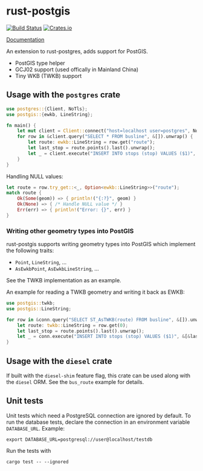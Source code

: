 rust-postgis
============

[![Build Status](https://travis-ci.org/andelf/rust-postgis.svg?branch=master)](https://travis-ci.org/andelf/rust-postgis)
[![Crates.io](https://meritbadge.herokuapp.com/postgis)](https://crates.io/crates/postgis)

[Documentation](https://docs.rs/postgis/)

An extension to rust-postgres, adds support for PostGIS.

- PostGIS type helper
- GCJ02 support (used offically in Mainland China)
- Tiny WKB (TWKB) support

## Usage with the `postgres` crate

```rust
use postgres::{Client, NoTls};
use postgis::{ewkb, LineString};

fn main() {
    let mut client = Client::connect("host=localhost user=postgres", NoTls).unwrap();
    for row in &client.query("SELECT * FROM busline", &[]).unwrap() {
        let route: ewkb::LineString = row.get("route");
        let last_stop = route.points().last().unwrap();
        let _ = client.execute("INSERT INTO stops (stop) VALUES ($1)", &[&last_stop]);
    }
}
```

Handling NULL values:
```rust
let route = row.try_get::<_, Option<ewkb::LineString>>("route");
match route {
    Ok(Some(geom)) => { println!("{:?}", geom) }
    Ok(None) => { /* Handle NULL value */ }
    Err(err) => { println!("Error: {}", err) }
}
```

### Writing other geometry types into PostGIS

rust-postgis supports writing geometry types into PostGIS which implement the following traits:

* `Point`, `LineString`, ...
* `AsEwkbPoint`, `AsEwkbLineString`, ...

See the TWKB implementation as an example.

An example for reading a TWKB geometry and writing it back as EWKB:

```rust
use postgis::twkb;
use postgis::LineString;

for row in &conn.query("SELECT ST_AsTWKB(route) FROM busline", &[]).unwrap() {
    let route: twkb::LineString = row.get(0);
    let last_stop = route.points().last().unwrap();
    let _ = conn.execute("INSERT INTO stops (stop) VALUES ($1)", &[&last_stop.as_ewkb()]);
}
```

## Usage with the `diesel` crate

If built with the `diesel-shim` feature flag, this crate can be used along with the `diesel` ORM.  See the `bus_route` example for details.

## Unit tests

Unit tests which need a PostgreSQL connection are ignored by default.
To run the database tests, declare the connection in an environment variable `DATABASE_URL`. Example:

    export DATABASE_URL=postgresql://user@localhost/testdb

Run the tests with

    cargo test -- --ignored
